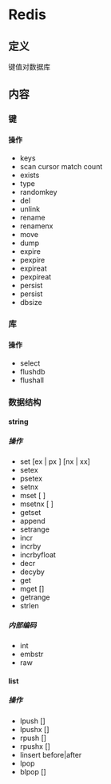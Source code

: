 # Redis #

## 定义 ##
键值对数据库

## 内容 ##
### 键 ###
#### 操作 ####
  - keys <pattern>
  - scan cursor match <pattern> count <count>
  - exists <key>
  - type <key>
  - randomkey
  - del <key>
  - unlink <key>
  - rename <key> <newkey>
  - renamenx <key> <newkey>
  - move <key> <db>
  - dump <key>
  - expire <key> <second>
  - pexpire <key> <millisecond>
  - expireat <key> <timestamp>
  - pexpireat <key> <millitimestamp>
  - persist <key>
  - persist <key>
  - dbsize
### 库 ###
#### 操作 ####
  - select <db>
  - flushdb
  - flushall

### 数据结构 ###
#### string ####
##### 操作 #####
  - set <key> <value> [ex <second> | px <millisecond>] [nx | xx]
  - setex <key> <second> <value>
  - psetex <key> <millisecond> <value>
  - setnx <key> <value>
  - mset <key> <value> [<key> <value>]
  - msetnx <key> <value> [<key> <value>]
  - getset <key> <value>
  - append <key> <value>
  - setrange <key> <offset> <value>
  - incr <key>
  - incrby <key> <increment>
  - incrbyfloat <key> <increment>
  - decr <key>
  - decyby <key> <decrement>
  - get <key>
  - mget <key> [<key>]
  - getrange <key> <start> <end>
  - strlen <key>
##### 内部编码 #####
  - int
  - embstr
  - raw

#### list ####
##### 操作 #####
  - lpush <key> <value> [<value>]
  - lpushx <key> <value> [<value>]
  - rpush <key> <value> [<value>]
  - rpushx <key> <value> [<value>]
  - linsert <key> before|after <pivot> <value>
  - lpop <key>
  - blpop <key> [<key>] <timeout> 